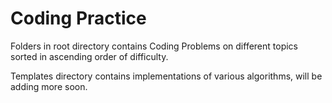# Coding Practice

Folders in root directory contains Coding Problems on different topics sorted in ascending order of difficulty.

Templates directory contains implementations of various algorithms, will be adding more soon.
